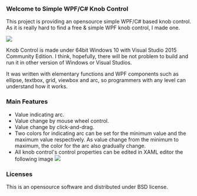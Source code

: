 ### Welcome to Simple WPF/C# Knob Control
This project is providing an opensource simple WPF/C# based knob control.
As it is really hard to find a free & simple WPF knob control, I made one.

![](https://cloud.githubusercontent.com/assets/3529809/12530891/71281f0e-c230-11e5-941e-1ba034b5662f.PNG)

Knob Control is made under 64bit Windows 10 with Visual Studio 2015 Community Edition. I think, hopefully, there will be not problem to build and run it in other version of Windows or Visual Studios.

It was written with elementary functions and WPF components such as ellipse, textbox, grid, viewbox and arc, so programmers with any level can understand how it works.


### Main Features
* Value indicating arc.
* Value change by mouse wheel control.
* Value change by click-and-drag.
* Two colors for indicating arc can be set for the minimum value and the maximum value respectively. As value change from the minimum to maximum, the color for the arc also gradually change.
* All knob control's control properties can be edited in XAML editor the following image
![](https://cloud.githubusercontent.com/assets/3529809/12530902/b93f61b2-c230-11e5-9a69-6f8abcabad0f.png)

### Licenses
This is an opensource software and distributed under BSD license.
